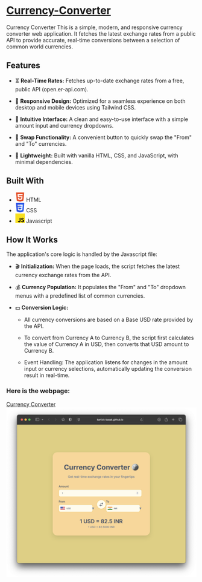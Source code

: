# [Currency-Converter](https://kartick-basak.github.io/Currency-Converter/)
Currency Converter
This is a simple, modern, and responsive currency converter web application. It fetches the latest exchange rates from a public API to provide accurate, real-time conversions between a selection of common world currencies.


## Features
- ⏳ **Real-Time Rates:** Fetches up-to-date exchange rates from a free, public API (open.er-api.com).

- 🚥 **Responsive Design:** Optimized for a seamless experience on both desktop and mobile devices using Tailwind CSS.

- 🤖 **Intuitive Interface:** A clean and easy-to-use interface with a simple amount input and currency dropdowns.

- 🔄 **Swap Functionality:** A convenient button to quickly swap the "From" and "To" currencies.

- 🫧 **Lightweight:** Built with vanilla HTML, CSS, and JavaScript, with minimal dependencies.


## Built With
- <img src="https://github.com/Kartick-Basak/Project1/blob/main/Logo/html.webp" alt="logo" width="25" height="25"> HTML
- <img src="https://github.com/Kartick-Basak/Project1/blob/main/Logo/css.svg" alt="logo" width="25" height="25"> CSS
- <img src="https://github.com/Kartick-Basak/Project1/blob/main/Logo/Java%20Script.png" width="25" height="25"> Javascript


## How It Works
The application's core logic is handled by the Javascript file:

- 🎬 **Initialization:** When the page loads, the script fetches the latest currency exchange rates from the API.

- 💰 **Currency Population:** It populates the "From" and "To" dropdown menus with a predefined list of common currencies.

- 💵 **Conversion Logic:**

    - All currency conversions are based on a Base USD rate provided by the API.

    - To convert from Currency A to Currency B, the script first calculates the value of Currency A in USD, then converts that USD amount to Currency B.

    - Event Handling: The application listens for changes in the amount input or currency selections, automatically updating the conversion result in real-time.

### Here is the webpage:
[Currency Converter](https://kartick-basak.github.io/Currency-Converter/)
![Alt Text](https://github.com/Kartick-Basak/Currency-Converter/blob/main/Currency%20SS1.png)
